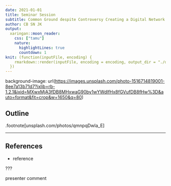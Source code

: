 ```yaml
---
date: 2021-01-01
title: Seminar Session
subtitle: Common Ground despite Controversy Creating a Digital Network
author: CB SN JK
output:
  xaringan::moon_reader:
    css: ["tamu"]
    nature:
      highlightLines: true
      countdown: 1
knit: (function(inputFile, encoding) {
    rmarkdown::render(inputFile, encoding = encoding, output_dir = "./docs/")
  })
---
```


background-image: url(https://images.unsplash.com/photo-1516714819001-8ee7a13b71d7?ixlib=rb-1.2.1&ixid=MXwxMjA3fDB8MHxwaG90by1wYWdlfHx8fGVufDB8fHw%3D&auto=format&fit=crop&w=1650&q=80)

<!-- https://docs.google.com/presentation/d/1mKbmsOyf8cqJ9SsihaYL4I12A10_r7gF9ztr8VXgBxQ/edit#slide=id.gd5ec006e32_0_43 -->

## Outline

.footnote[unsplash.com/photos/qmnpqDwla_E]

---

## References

* reference

???

presenter comment

